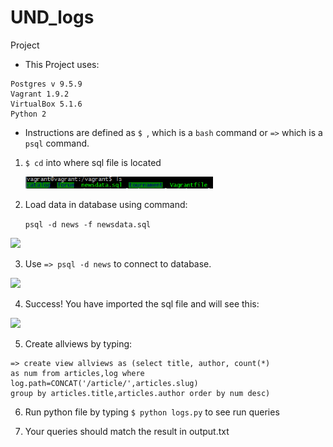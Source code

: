 # UND_logs
Project

- This Project uses:

```
Postgres v 9.5.9
Vagrant 1.9.2
VirtualBox 5.1.6
Python 2
```

- Instructions are defined as ```$ ```, which is a ```bash``` command 
  or ```=>``` which is a ```psql``` command.

1. ```$ cd``` into where sql file is located

   <img src="/md_photos/nd_002.png" width="300">

2. Load data in database using command:

   ```psql -d news -f newsdata.sql```
   
  <img src="/md_photos/nd_003.png" width="300"> 
  
3. Use ```=> psql -d news``` to connect to database.

  <img src="/md_photos/nd_004.png" width="300">
  
4. Success! You have imported the sql file and will see this:

  <img src="/md_photos/nd_001.png" width="300">
  
5. Create allviews by typing:  

```
=> create view allviews as (select title, author, count(*) 
as num from articles,log where log.path=CONCAT('/article/',articles.slug)
group by articles.title,articles.author order by num desc)
```

6. Run python file by typing ```$ python logs.py``` to see run queries

7. Your queries should match the result in output.txt
   
 
